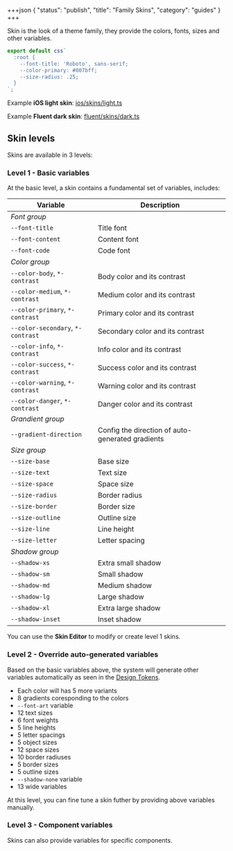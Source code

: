 +++json
{
  "status": "publish",
  "title": "Family Skins",
  "category": "guides"
}
+++

Skin is the look of a theme family, they provide the colors, fonts, sizes and other variables.

```ts
export default css`
  :root {
    --font-title: 'Roboto', sans-serif;
    --color-primary: #007bff;
    --size-radius: .25;
  }
`;
```

Example **iOS light skin**: [ios/skins/light.ts](https://github.com/tinijs/tinijs/blob/main/packages/ui/ui/styles/ios/skins/light.ts)

Example **Fluent dark skin**: [fluent/skins/dark.ts](https://github.com/tinijs/tinijs/blob/main/packages/ui/ui/styles/fluent/skins/dark.ts)

## Skin levels

Skins are available in 3 levels:

### Level 1 - Basic variables

At the basic level, a skin contains a fundamental set of variables, includes:

| Variable                          | Description                                      |
| --------------------------------- | ------------------------------------------------ |
| _Font group_                      |
| `--font-title`                    | Title font                                       |
| `--font-content`                  | Content font                                     |
| `--font-code`                     | Code font                                        |
| _Color group_                     |
| `--color-body`, `*-contrast`      | Body color and its contrast                      |
| `--color-medium`, `*-contrast`    | Medium color and its contrast                    |
| `--color-primary`, `*-contrast`   | Primary color and its contrast                   |
| `--color-secondary`, `*-contrast` | Secondary color and its contrast                 |
| `--color-info`, `*-contrast`      | Info color and its contrast                      |
| `--color-success`, `*-contrast`   | Success color and its contrast                   |
| `--color-warning`, `*-contrast`   | Warning color and its contrast                   |
| `--color-danger`, `*-contrast`    | Danger color and its contrast                    |
| _Grandient group_                 |
| `--gradient-direction`            | Config the direction of auto-generated gradients |
| _Size group_                      |
| `--size-base`                     | Base size                                        |
| `--size-text`                     | Text size                                        |
| `--size-space`                    | Space size                                       |
| `--size-radius`                   | Border radius                                    |
| `--size-border`                   | Border size                                      |
| `--size-outline`                  | Outline size                                     |
| `--size-line`                     | Line height                                      |
| `--size-letter`                   | Letter spacing                                   |
| _Shadow group_                    |
| `--shadow-xs`                     | Extra small shadow                               |
| `--shadow-sm`                     | Small shadow                                     |
| `--shadow-md`                     | Medium shadow                                    |
| `--shadow-lg`                     | Large shadow                                     |
| `--shadow-xl`                     | Extra large shadow                               |
| `--shadow-inset`                  | Inset shadow                                     |

You can use the **Skin Editor** to modify or create level 1 skins.

### Level 2 - Override auto-generated variables

Based on the basic variables above, the system will generate other variables automatically as seen in the [Design Tokens](/ui/design-token).

- Each color will has 5 more variants
- 8 gradients coresponding to the colors
- `--font-art` variable
- 12 text sizes
- 6 font weights
- 5 line heights
- 5 letter spacings
- 5 object sizes
- 12 space sizes
- 10 border radiuses
- 5 border sizes
- 5 outline sizes
- `--shadow-none` variable
- 13 wide variables

At this level, you can fine tune a skin futher by providing above variables manually.

### Level 3 - Component variables

Skins can also provide variables for specific components.
